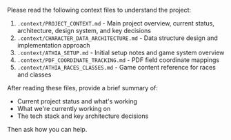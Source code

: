 Please read the following context files to understand the project:

1. `.context/PROJECT_CONTEXT.md` - Main project overview, current status, architecture, design system, and key decisions
2. `.context/CHARACTER_DATA_ARCHITECTURE.md` - Data structure design and implementation approach
3. `.context/ATHIA_SETUP.md` - Initial setup notes and game system overview
4. `.context/PDF_COORDINATE_TRACKING.md` - PDF field coordinate mappings
5. `.context/ATHIA_RACES_CLASSES.md` - Game content reference for races and classes

After reading these files, provide a brief summary of:
- Current project status and what's working
- What we're currently working on
- The tech stack and key architecture decisions

Then ask how you can help.
